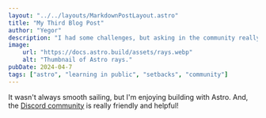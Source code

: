 ```yaml
---
layout: "../../layouts/MarkdownPostLayout.astro"
title: "My Third Blog Post"
author: "Yegor"
description: "I had some challenges, but asking in the community really helped!"
image:
    url: "https://docs.astro.build/assets/rays.webp"
    alt: "Thumbnail of Astro rays."
pubDate: 2024-04-7
tags: ["astro", "learning in public", "setbacks", "community"]
---
```


It wasn't always smooth sailing, but I'm enjoying building with Astro. And,
the [Discord community](https://astro.build/chat) is really friendly and helpful!
